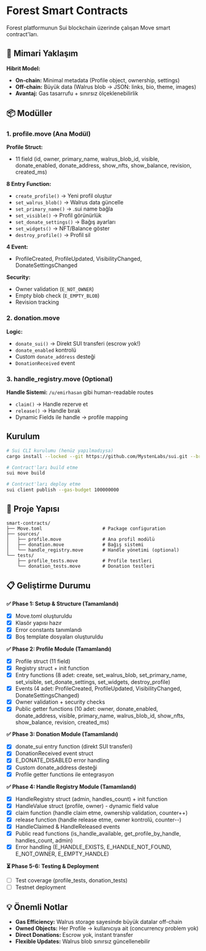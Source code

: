 # Forest Smart Contracts

Forest platformunun Sui blockchain üzerinde çalışan Move smart contract'ları.

## 🎯 Mimari Yaklaşım

**Hibrit Model:**
- **On-chain:** Minimal metadata (Profile object, ownership, settings)
- **Off-chain:** Büyük data (Walrus blob → JSON: links, bio, theme, images)
- **Avantaj:** Gas tasarrufu + sınırsız ölçeklenebilirlik

## 📦 Modüller

### 1. profile.move (Ana Modül)
**Profile Struct:**
- 11 field (id, owner, primary_name, walrus_blob_id, visible, donate_enabled, donate_address, show_nfts, show_balance, revision, created_ms)

**8 Entry Function:**
- `create_profile()` → Yeni profil oluştur
- `set_walrus_blob()` → Walrus data güncelle
- `set_primary_name()` → .sui name bağla
- `set_visible()` → Profil görünürlük
- `set_donate_settings()` → Bağış ayarları
- `set_widgets()` → NFT/Balance göster
- `destroy_profile()` → Profil sil

**4 Event:**
- ProfileCreated, ProfileUpdated, VisibilityChanged, DonateSettingsChanged

**Security:**
- Owner validation (`E_NOT_OWNER`)
- Empty blob check (`E_EMPTY_BLOB`)
- Revision tracking

### 2. donation.move
**Logic:**
- `donate_sui()` → Direkt SUI transferi (escrow yok!)
- `donate_enabled` kontrolü
- Custom `donate_address` desteği
- `DonationReceived` event

### 3. handle_registry.move (Optional)
**Handle Sistemi:** `/u/emirhasan` gibi human-readable routes
- `claim()` → Handle rezerve et
- `release()` → Handle bırak
- Dynamic Fields ile handle → profile mapping

## Kurulum

```bash
# Sui CLI kurulumu (henüz yapılmadıysa)
cargo install --locked --git https://github.com/MystenLabs/sui.git --branch testnet sui

# Contract'ları build etme
sui move build

# Contract'ları deploy etme
sui client publish --gas-budget 100000000
```

## 📂 Proje Yapısı

```
smart-contracts/
├── Move.toml                      # Package configuration
├── sources/
│   ├── profile.move               # Ana profil modülü
│   ├── donation.move              # Bağış sistemi
│   └── handle_registry.move       # Handle yönetimi (optional)
└── tests/
    ├── profile_tests.move         # Profile testleri
    └── donation_tests.move        # Donation testleri
```

## 📋 Geliştirme Durumu

**✅ Phase 1: Setup & Structure (Tamamlandı)**
- [x] Move.toml oluşturuldu
- [x] Klasör yapısı hazır
- [x] Error constants tanımlandı
- [x] Boş template dosyaları oluşturuldu

**✅ Phase 2: Profile Module (Tamamlandı)**
- [x] Profile struct (11 field)
- [x] Registry struct + init function
- [x] Entry functions (8 adet: create, set_walrus_blob, set_primary_name, set_visible, set_donate_settings, set_widgets, destroy_profile)
- [x] Events (4 adet: ProfileCreated, ProfileUpdated, VisibilityChanged, DonateSettingsChanged)
- [x] Owner validation + security checks
- [x] Public getter functions (10 adet: owner, donate_enabled, donate_address, visible, primary_name, walrus_blob_id, show_nfts, show_balance, revision, created_ms)

**✅ Phase 3: Donation Module (Tamamlandı)**
- [x] donate_sui entry function (direkt SUI transferi)
- [x] DonationReceived event struct
- [x] E_DONATE_DISABLED error handling
- [x] Custom donate_address desteği
- [x] Profile getter functions ile entegrasyon

**✅ Phase 4: Handle Registry Module (Tamamlandı)**
- [x] HandleRegistry struct (admin, handles_count) + init function
- [x] HandleValue struct (profile, owner) - dynamic field value
- [x] claim function (handle claim etme, ownership validation, counter++)
- [x] release function (handle release etme, owner kontrolü, counter--)
- [x] HandleClaimed & HandleReleased events
- [x] Public read functions (is_handle_available, get_profile_by_handle, handles_count, admin)
- [x] Error handling (E_HANDLE_EXISTS, E_HANDLE_NOT_FOUND, E_NOT_OWNER, E_EMPTY_HANDLE)

**⏳ Phase 5-6: Testing & Deployment**
- [ ] Test coverage (profile_tests, donation_tests)
- [ ] Testnet deployment

## 💡 Önemli Notlar

- **Gas Efficiency:** Walrus storage sayesinde büyük datalar off-chain
- **Owned Objects:** Her Profile → kullanıcıya ait (concurrency problem yok)
- **Direct Donations:** Escrow yok, instant transfer
- **Flexible Updates:** Walrus blob sınırsız güncellenebilir



